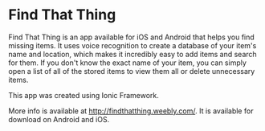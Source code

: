 # Find That Thing

Find That Thing is an app available for iOS and Android that helps you find missing items. It uses voice recognition to create a database of your item's name and location, which makes it incredibly easy to add items and search for them. If you don't know the exact name of your item, you can simply open a list of all of the stored items to view them all or delete unnecessary items.

This app was created using Ionic Framework.

More info is available at http://findthatthing.weebly.com/. It is available for download on Android and iOS.
